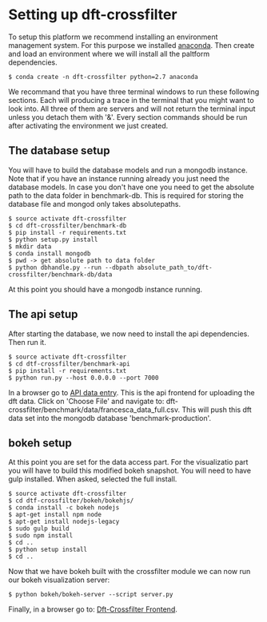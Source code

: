 # Setting up dft-crossfilter

To setup this platform we recommend installing an environment management
system. For this purpose we installed [anaconda](https://www.continuum.io/downloads). Then create and load an
environment where we will install all the paltform dependencies.

    $ conda create -n dft-crossfilter python=2.7 anaconda

We recommand that you have three terminal windows to run these following
sections. Each will producing a trace in the terminal that you might want
to look into. All three of them are servers and will not return the 
terminal input unless you detach them with '&'.  Every section commands
should be run after activating the environment we just created.

## The database setup

You will have to build the database models and run a mongodb instance.
Note that if you have an instance running already you just need the
database models. In case you don't have one you need to get the absolute
path to the data folder in benchmark-db. This is required for storing
the database file and mongod only takes absolutepaths.

    $ source activate dft-crossfilter
    $ cd dft-crossfilter/benchmark-db
    $ pip install -r requirements.txt
    $ python setup.py install
    $ mkdir data
    $ conda install mongodb
    $ pwd -> get absolute path to data folder
    $ python dbhandle.py --run --dbpath absolute_path_to/dft-crossfilter/benchmark-db/data

At this point you should have a mongodb instance running.

## The api setup

After starting the database, we now need to install the api dependencies.
Then run it.

    $ source activate dft-crossfilter
    $ cd dtf-crossfilter/benchmark-api
    $ pip install -r requirements.txt
    $ python run.py --host 0.0.0.0 --port 7000

In a browser go to [API data entry](http://0.0.0.0:7000/bench/push/csv). 
This is the api frontend for uploading the dft data. Click on 'Choose File'
and navigate to: dft-crossfilter/benchmark/data/francesca_data_full.csv.
This will push this dft data set into the mongodb database 'benchmark-production'.

## bokeh setup

At this point you are set for the data access part. For the visualizatio part
you will have to build this modified bokeh snapshot. You will need to have gulp
installed. When asked, selected the full install.

    $ source activate dft-crossfilter
    $ cd dtf-crossfilter/bokeh/bokehjs/
    $ conda install -c bokeh nodejs
    $ apt-get install npm node
    $ apt-get install nodejs-legacy
    $ sudo gulp build
    $ sudo npm install
    $ cd ..
    $ python setup install
    $ cd ..

Now that we have bokeh built with the crossfilter module we can now run our
bokeh visualization server:

    $ python bokeh/bokeh-server --script server.py

Finally, in a browser go to: [Dft-Crossfilter Frontend](127.0.0.1:5006/bokeh/benchmark/).
